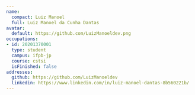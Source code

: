 ```yaml
---
name:
  compact: Luiz Manoel
  full: Luiz Manoel da Cunha Dantas
avatar:
  default: https://github.com/LuizManoeldev.png
occupations:
- id: 20201370001
  type: student
  campus: ifpb-jp
  course: cstsi
  isFinished: false
addresses:
  github: https://github.com/LuizManoeldev
  linkedin: https://www.linkedin.com/in/luiz-manoel-dantas-8b560221b/
---
```

